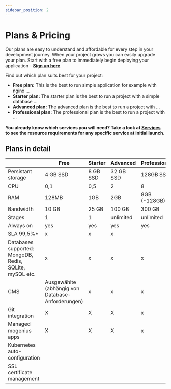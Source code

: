```yaml
---
sidebar_position: 2
---
```


# Plans & Pricing

Our plans are easy to understand and affordable for every step in your development journey. When your project grows you can easily upgrade your plan. Start with a free plan to immediately begin deploying your application - [**Sign up here**](https://www.mogenius.com/en/contact/register-for-beta)

  
Find out which plan suits best for your project:

- **Free plan:** This is the best to run simple application for example with nginx …
- **Starter plan:** The starter plan is the best to run a project with a simple database …
- **Advanced plan:** The advanced plan is the best to run a project with …
- **Professional plan:** The professional plan is the best to run a project with …

**You already know which services you will need? Take a look at [Services](#) to see the resource requirements for any specific service at initial launch.**

## Plans in detail
  
| |Free|Starter|Advanced|Professional
|--|--|--|--|--|
|Persistant storage|4 GB SSD|8 GB SSD |32 GB SSD |128GB SSD |
|CPU|0,1 |0,5 | 2 | 8 |
|RAM|128MB|1GB|2GB |8GB (-128GB)
|Bandwidth|10 GB|25 GB|100 GB|300 GB
|Stages|1|1|unlimited|unlimited
|Always on|yes|yes|yes|yes
|SLA 99,5%*|		x|	x|	x|
|Databases supported: MongoDB, Redis, SQLite, mySQL etc.	|x	|x	|x	|x
|CMS|	Ausgewählte (abhängig von Database-Anforderungen)	|x	|x	|x
|Git integration|	X|	X|	X|	x|
|Managed mogenius apps|	X|	X|	X|	x
|Kubernetes auto-configuration				
|SSL certificate management				
